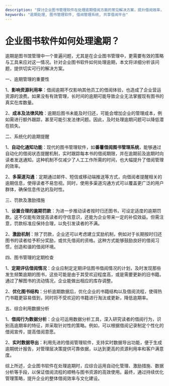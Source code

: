 ```yaml
---
description: "探讨企业图书管理软件在处理逾期借阅方面的常见解决方案，提升借阅效率，保障图书资源的合理使用。"
keywords: "逾期处理, 图书管理软件, 借阅管理系统, 共享借阅平台"
---
```

# 企业图书软件如何处理逾期？

逾期是图书馆管理中一个普遍问题，尤其是在企业图书管理中，更需要有效的策略与工具来应对这一情况。针对企业图书软件如何处理逾期，本文将详细分析该问题，提供切实可行的解决方案。

一、逾期管理的重要性

1、**影响资源利用率**：借阅逾期不仅影响其他员工的借阅体验，也造成了企业营运资源的浪费。如果没有有效管理，长时间的逾期可能导致企业无法掌握现有图书的真实在库数量。

2、**成本及法律风险**：逾期后图书未能及时归还，可能会增加企业的管理成本，例如需进行额外跟踪，甚至可能引发法律问题。因此，及时处理逾期问题可以降低潜在损失。

二、系统化的逾期提醒

1、**自动化通知功能**：现代的图书管理软件，如**番薯借阅图书管理系统**，能够通过自动化的借阅状态提醒机制，实时跟踪每本书的借阅期限，并在逾期前及逾期时向读者发送通知。这种机制不仅减少了人工工作所需的时间，也大幅提升了借阅管理的效率。

2、**多渠道沟通**：定期通过邮件、短信或移动端推送等方式，向借阅者提醒相关的逾期信息，使得读者不易忽视。同时，使用多渠道沟通方式可以覆盖更广泛的用户群体，确保信息传达的及时性。

三、罚款及激励措施

1、**设置合理的逾期罚款**：为进一步推动读者按时归还图书，可设定适度的逾期罚款。这不仅能有效提高读者的守信意识，还能为企业带来一定的补偿效益。但需注意，罚款标准应保持合理，以免引发读者的不满。

2、**激励机制**：除了罚款，企业还可以考虑建立奖励机制，例如对于长期按时归还图书的读者给予积分奖励，或优先借阅的资格。这种方式能够鼓励良好的借阅习惯，创造和谐的借阅环境。

四、图书管理的定期检查

1、**定期评估借阅情况**：企业应制定定期评估图书借阅情况的计划，及时发现那些发生频繁逾期的图书，这些可能是由于其受欢迎程度高，或是需要更新的旧书籍。通过了解图书的流动情况，企业能做出相应的库存调整。

2、**优化图书结构**：分析逾期数据后，优化企业的书籍结构以及借阅流程，使得热门书籍更容易借到，同时将不受欢迎的书籍进行淘汰或更新，降低逾期率。

五、综合利用数据分析

1、**借阅行为数据分析**：企业可运用数据分析工具，深入研究读者的借阅行为，识别高逾期率的特征，并采取针对性的策略。例如，可以根据借阅记录制定个性化的借阅宣传，提高借阅意愿。

2、**实时数据导出**：利用先进的借阅管理软件，支持实时数据导出功能，便于生成逾期统计报告，对管理层决策提供可靠依据，以达到更高的资源利用率和客户满意度。

综上所述，企业图书软件在处理逾期时，应综合运用自动化管理、激励措施、数据分析等手段，以保证借阅流程的顺畅与图书资源的高效使用。最终，通过持续优化管理策略，提升企业的整体借阅效率与文化建设。
